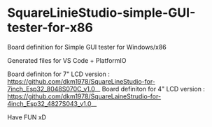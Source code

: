 # SquareLinieStudio-simple-GUI-tester-for-x86

Board definition for Simple GUI tester for Windows/x86

Generated files for VS Code + PlatformIO

Board definiton for 7" LCD version : https://github.com/dkm1978/SquareLineStudio-for-7inch_Esp32_8048S070C_v1.0__
Board definiton for 4" LCD version : https://github.com/dkm1978/SquareLaineStrudio-for-4inch_Esp32_4827S043_v1.0__

Have FUN xD
